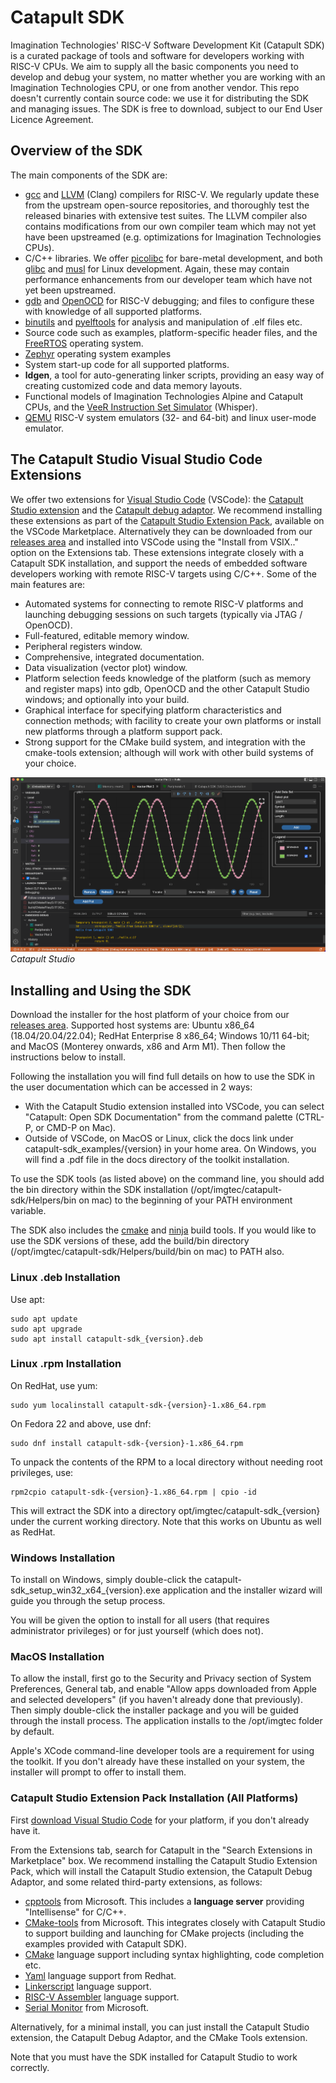 # Catapult SDK
Imagination Technologies' RISC-V Software Development Kit (Catapult SDK) is a curated package of tools and software for developers working with RISC-V CPUs.  We aim to supply all the basic components you need to develop and debug your system, no matter whether you are working with an Imagination Technologies CPU, or one from another vendor.  This repo doesn't currently contain source code: we use it for distributing the SDK and managing issues.  The SDK is free to download, subject to our End User Licence Agreement.

## Overview of the SDK
The main components of the SDK are:
- [gcc][2] and [LLVM][3] (Clang) compilers for RISC-V.  We regularly update these from the upstream open-source repositories, and thoroughly test the released binaries with extensive test suites.  The LLVM compiler also contains modifications from our own compiler team which may not yet have been upstreamed (e.g. optimizations for Imagination Technologies CPUs).
- C/C++ libraries.  We offer [picolibc][4] for bare-metal development, and both [glibc][5] and [musl][6] for Linux development.  Again, these may contain performance enhancements from our developer team which have not yet been upstreamed.
- [gdb][7] and [OpenOCD][8] for RISC-V debugging; and files to configure these with knowledge of all supported platforms.
- [binutils][9] and [pyelftools][10] for analysis and manipulation of .elf files etc.
- Source code such as examples, platform-specific header files, and the [FreeRTOS][11] operating system.
- [Zephyr][16] operating system examples
- System start-up code for all supported platforms.
- **ldgen**, a tool for auto-generating linker scripts, providing an easy way of creating customized code and data memory layouts.
- Functional models of Imagination Technologies Alpine and Catapult CPUs, and the [VeeR Instruction Set Simulator][1] (Whisper).
- [QEMU][17] RISC-V system emulators (32- and 64-bit) and linux user-mode emulator.

## The Catapult Studio Visual Studio Code Extensions
We offer two extensions for [Visual Studio Code][14] (VSCode): the [Catapult Studio extension][18] and the [Catapult debug adaptor][19].  We recommend installing these extensions as part of the [Catapult Studio Extension Pack][20], available on the VSCode Marketplace.  Alternatively they can be downloaded from our [releases area][15] and installed into VSCode using the "Install from VSIX.." option on the Extensions tab.  These extensions integrate closely with a Catapult SDK installation, and support the needs of embedded software developers working with remote RISC-V targets using C/C++.  Some of the main features are:
- Automated systems for connecting to remote RISC-V platforms and launching debugging sessions on such targets (typically via JTAG / OpenOCD).
- Full-featured, editable memory window.
- Peripheral registers window.
- Comprehensive, integrated documentation.
- Data visualization (vector plot) window.
- Platform selection feeds knowledge of the platform (such as memory and register maps) into gdb, OpenOCD and the other Catapult Studio windows; and optionally into your build.
- Graphical interface for specifying platform characteristics and connection methods; with facility to create your own platforms or install new platforms through a platform support pack.
- Strong support for the CMake build system, and integration with the cmake-tools extension; although will work with other build systems of your choice.

![](illustrations/Catapult_Studio.png "Catapult Studio")
*Catapult Studio*

## Installing and Using the SDK
Download the installer for the host platform of your choice from our [releases area][15].  Supported host systems are: Ubuntu x86_64 (18.04/20.04/22.04); RedHat Enterprise 8 x86_64; Windows 10/11 64-bit; and MacOS (Monterey onwards, x86 and Arm M1).  Then follow the instructions below to install.

Following the installation you will find full details on how to use the SDK in the user documentation which can be accessed in 2 ways:
- With the Catapult Studio extension installed into VSCode, you can select "Catapult: Open SDK Documentation" from the command palette (CTRL-P, or CMD-P on Mac).
- Outside of VSCode, on MacOS or Linux, click the docs link under catapult-sdk_examples/{version} in your home area.  On Windows, you will find a .pdf file in the docs directory of the toolkit installation.

To use the SDK tools (as listed above) on the command line, you should add the bin directory within the SDK installation (/opt/imgtec/catapult-sdk/Helpers/bin on mac)  to the beginning of your PATH environment variable.

The SDK also includes the [cmake][12] and [ninja][13] build tools.  If you would like to use the SDK versions of these, add the build/bin directory (/opt/imgtec/catapult-sdk/Helpers/build/bin on mac) to PATH also.

### Linux .deb Installation
Use apt:
```
sudo apt update
sudo apt upgrade
sudo apt install catapult-sdk_{version}.deb
```

### Linux .rpm Installation
On RedHat, use yum:
```
sudo yum localinstall catapult-sdk-{version}-1.x86_64.rpm
```
On Fedora 22 and above, use dnf:
```
sudo dnf install catapult-sdk-{version}-1.x86_64.rpm
```
To unpack the contents of the RPM to a local directory without needing root privileges, use:
```
rpm2cpio catapult-sdk-{version}-1.x86_64.rpm | cpio -id
```
This will extract the SDK into a directory opt/imgtec/catapult-sdk_{version} under the current working directory. Note that this works on Ubuntu as well as RedHat.

### Windows Installation
To install on Windows, simply double-click the catapult-sdk_setup_win32_x64_{version}.exe application and the installer wizard will guide you through the setup process.

You will be given the option to install for all users (that requires administrator privileges) or for just yourself (which does not).

### MacOS Installation
To allow the install, first go to the Security and Privacy section of System Preferences, General tab, and enable "Allow apps downloaded from Apple and selected developers" (if you haven't already done that previously).  Then simply double-click the installer package and you will be guided through the install process. The application installs to the /opt/imgtec folder by default.

Apple's XCode command-line developer tools are a requirement for using the toolkit.  If you don't already have these installed on your system, the installer will prompt to offer to install them.

### Catapult Studio Extension Pack Installation (All Platforms)
First [download Visual Studio Code][21] for your platform, if you don't already have it.

From the Extensions tab, search for Catapult in the "Search Extensions in Marketplace" box.  We recommend installing the Catapult Studio Extension Pack, which will install the Catapult Studio extension, the Catapult Debug Adaptor, and some related third-party extensions, as follows:
- [cpptools][23] from Microsoft.  This includes a **language server** providing "Intellisense" for C/C++.
- [CMake-tools][24] from Microsoft.  This integrates closely with Catapult Studio to support building and launching for CMake projects (including the examples provided with Catapult SDK).
- [CMake][26] language support including syntax highlighting, code completion etc.
- [Yaml][27] language support from Redhat.
- [Linkerscript][28] language support.
- [RISC-V Assembler][29] language support.
- [Serial Monitor][30] from Microsoft.

Alternatively, for a minimal install, you can just install the Catapult Studio extension, the Catapult Debug Adaptor, and the CMake Tools extension.

Note that you must have the SDK installed for Catapult Studio to work correctly.

[1]: https://github.com/chipsalliance/VeeR-ISS
[2]: https://gcc.gnu.org/
[3]: https://llvm.org/
[4]: https://github.com/keith-packard/picolibc
[5]: https://www.gnu.org/software/libc/
[6]: https://musl.libc.org/
[7]: https://www.gnu.org/software/gdb
[8]: http://openocd.org/
[9]: https://www.gnu.org/software/binutils
[10]: https://github.com/eliben/pyelftools
[11]: https://www.freertos.org/
[12]: https://cmake.org
[13]: https://ninja-build.org
[14]: https://code.visualstudio.com/
[15]: https://github.com/imgtec-riscv/catapult-sdk/releases
[16]: https://zephyrproject.org/
[17]: https://www.qemu.org/
[18]: https://marketplace.visualstudio.com/items?itemName=ImaginationTech.catapult-studio
[19]: https://marketplace.visualstudio.com/items?itemName=ImaginationTech.imgdebug
[20]: https://marketplace.visualstudio.com/items?itemName=ImaginationTech.catapult-studio-pack
[21]: https://code.visualstudio.com/download

[23]: https://marketplace.visualstudio.com/items?itemName=ms-vscode.cpptools
[24]: https://marketplace.visualstudio.com/items?itemName=ms-vscode.cmake-tools
[25]: https://marketplace.visualstudio.com/items?itemName=llvm-vs-code-extensions.vscode-clangd
[26]: https://marketplace.visualstudio.com/items?itemName=twxs.cmake
[27]: https://marketplace.visualstudio.com/items?itemName=redhat.vscode-yaml
[28]: https://marketplace.visualstudio.com/items?itemName=ZixuanWang.linkerscript
[29]: https://marketplace.visualstudio.com/items?itemName=zhwu95.riscv
[30]: https://marketplace.visualstudio.com/items?itemName=ms-vscode.vscode-serial-monitor